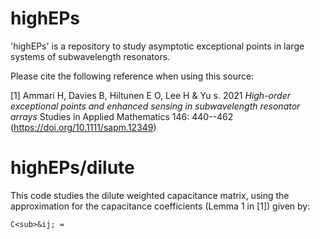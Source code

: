 # highEPs
'highEPs' is a repository to study asymptotic exceptional points in large systems of subwavelength resonators.

Please cite the following reference when using this source:

[1] Ammari H, Davies B, Hiltunen E O, Lee H & Yu s. 2021 *High-order exceptional points and enhanced sensing in subwavelength resonator arrays* Studies in Applied Mathematics 146: 440--462 (https://doi.org/10.1111/sapm.12349)

# highEPs/dilute

This code studies the dilute weighted capacitance matrix, using the approximation for the capacitance coefficients (Lemma 1 in [1]) given by:
```
C<sub>&ij; = 
```
